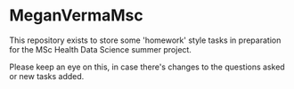 # MeganVermaMsc

This repository exists to store some 'homework' style tasks in preparation for the MSc Health Data Science summer project.

Please keep an eye on this, in case there's changes to the questions asked or new tasks added.